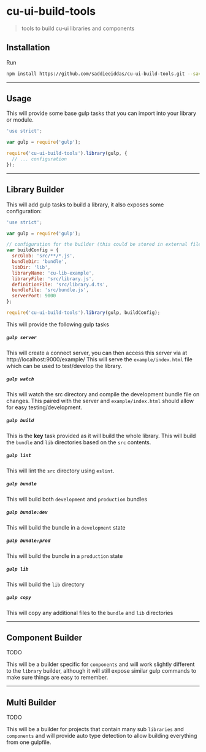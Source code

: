 cu-ui-build-tools
=================

> tools to build cu-ui libraries and components

Installation
------------

Run

```sh
npm install https://github.com/saddieeiddas/cu-ui-build-tools.git --save-dev
```

---

Usage
-----

This will provide some base gulp tasks that you can import into your library or module.

```js
'use strict';

var gulp = require('gulp');

require('cu-ui-build-tools').library(gulp, {
  // ... configuration
});
```

---

Library Builder
---------------

This will add gulp tasks to build a library, it also exposes some configuration:

```js
'use strict';

var gulp = require('gulp');

// configuration for the builder (this could be stored in external file/module like "cu-build.js")
var buildConfig = {
  srcGlob: 'src/**/*.js',
  bundleDir: 'bundle',
  libDir: 'lib',
  libraryName: 'cu-lib-example',
  libraryFile: 'src/library.js',
  definitionFile: 'src/library.d.ts',
  bundleFile: 'src/bundle.js',
  serverPort: 9000
};

require('cu-ui-build-tools').library(gulp, buildConfig);
```

This will provide the following gulp tasks

##### `gulp server`
This will create a connect server, you can then access this server via at http://localhost:9000/example/
This will serve the `example/index.html` file which can be used to test/develop the library.

##### `gulp watch`
This will watch the src directory and compile the development bundle file on changes.
This paired with the server and `example/index.html` should allow for easy testing/development.

##### `gulp build`
This is the **key** task provided as it will build the whole library.
This will build the `bundle` and `lib` directories based on the `src` contents.

##### `gulp lint`
This will lint the `src` directory using `eslint`.

##### `gulp bundle`
This will build both `development` and `production` bundles

##### `gulp bundle:dev`
This will build the bundle in a `development` state

##### `gulp bundle:prod`
This will build the bundle in a `production` state

##### `gulp lib`
This will build the `lib` directory

##### `gulp copy`
This will copy any additional files to the `bundle` and `lib` directories

---

Component Builder
-----------------

TODO

This will be a builder specific for `components` and will work slightly different to the `library` builder, although it will
still expose similar gulp commands to make sure things are easy to remember.

---

Multi Builder
-------------

TODO

This will be a builder for projects that contain many sub `libraries` and `components` and will provide auto type detection
to allow building everything from one gulpfile.
